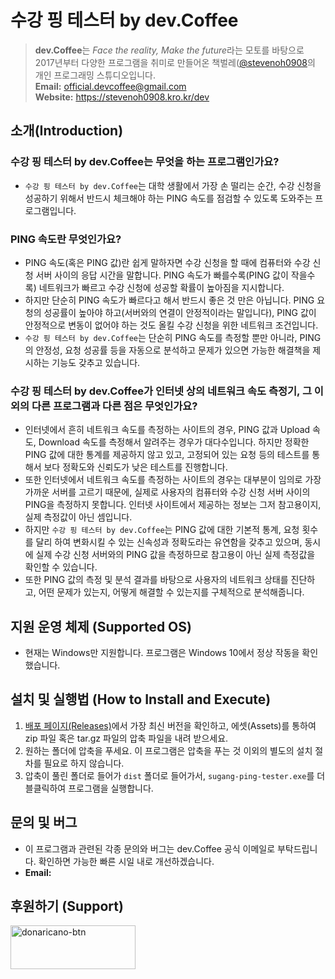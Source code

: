 # 수강 핑 테스터 by dev.Coffee

> **dev.Coffee**는 *Face the reality, Make the future*라는 모토를 바탕으로 2017년부터 다양한 프로그램을 취미로 만들어온 책벌레([@stevenoh0908](https://github.com/stevenoh0908)의 개인 프로그래밍 스튜디오입니다.<br>
> **Email:** official.devcoffee@gmail.com<br>
> **Website:** https://stevenoh0908.kro.kr/dev

## 소개(Introduction)

### 수강 핑 테스터 by dev.Coffee는 무엇을 하는 프로그램인가요?
- ```수강 핑 테스터 by dev.Coffee```는 대학 생활에서 가장 손 떨리는 순간, 수강 신청을 성공하기 위해서 반드시 체크해야 하는 PING 속도를 점검할 수 있도록 도와주는 프로그램입니다.

### PING 속도란 무엇인가요?
- PING 속도(혹은 PING 값)란 쉽게 말하자면 수강 신청을 할 때에 컴퓨터와 수강 신청 서버 사이의 응답 시간을 말합니다. PING 속도가 빠를수록(PING 값이 작을수록) 네트워크가 빠르고 수강 신청에 성공할 확률이 높아짐을 지시합니다.
- 하지만 단순히 PING 속도가 빠르다고 해서 반드시 좋은 것 만은 아닙니다. PING 요청의 성공률이 높아야 하고(서버와의 연결이 안정적이라는 말입니다), PING 값이 안정적으로 변동이 없어야 하는 것도 올킬 수강 신청을 위한 네트워크 조건입니다.
- ```수강 핑 테스터 by dev.Coffee```는 단순히 PING 속도를 측정할 뿐만 아니라, PING의 안정성, 요청 성공률 등을 자동으로 분석하고 문제가 있으면 가능한 해결책을 제시하는 기능도 갖추고 있습니다.

### 수강 핑 테스터 by dev.Coffee가 인터넷 상의 네트워크 속도 측정기, 그 이외의 다른 프로그램과 다른 점은 무엇인가요?
- 인터넷에서 흔히 네트워크 속도를 측정하는 사이트의 경우, PING 값과 Upload 속도, Download 속도를 측정해서 알려주는 경우가 대다수입니다. 하지만 정확한 PING 값에 대한 통계를 제공하지 않고 있고, 고정되어 있는 요청 등의 테스트를 통해서 보다 정확도와 신뢰도가 낮은 테스트를 진행합니다.
- 또한 인터넷에서 네트워크 속도를 측정하는 사이트의 경우는 대부분이 임의로 가장 가까운 서버를 고르기 때문에, 실제로 사용자의 컴퓨터와 수강 신청 서버 사이의 PING을 측정하지 못합니다. 인터넷 사이트에서 제공하는 정보는 그저 참고용이지, 실제 측정값이 아닌 셈입니다.
- 하지만 ```수강 핑 테스터 by dev.Coffee```는 PING 값에 대한 기본적 통계, 요청 횟수를 달리 하여 변화시킬 수 있는 신속성과 정확도라는 유연함을 갖추고 있으며, 동시에 실제 수강 신청 서버와의 PING 값을 측정하므로 참고용이 아닌 실제 측정값을 확인할 수 있습니다.
- 또한 PING 값의 측정 및 분석 결과를 바탕으로 사용자의 네트워크 상태를 진단하고, 어떤 문제가 있는지, 어떻게 해결할 수 있는지를 구체적으로 분석해줍니다.

## 지원 운영 체제 (Supported OS)
- 현재는 Windows만 지원합니다. 프로그램은 Windows 10에서 정상 작동을 확인했습니다.

## 설치 및 실행법 (How to Install and Execute)
1. [배포 페이지(Releases)](https://github.com/stevenoh0908/Sugang-Ping-Tester/releases)에서 가장 최신 버전을 확인하고, 에셋(Assets)를 통하여 zip 파일 혹은 tar.gz 파일의 압축 파일을 내려 받으세요.
2. 원하는 폴더에 압축을 푸세요. 이 프로그램은 압축을 푸는 것 이외의 별도의 설치 절차를 필요로 하지 않습니다.
3. 압축이 풀린 폴더로 들어가 ```dist``` 폴더로 들어가서, ```sugang-ping-tester.exe```를 더블클릭하여 프로그램을 실행합니다.

## 문의 및 버그 
- 이 프로그램과 관련된 각종 문의와 버그는 dev.Coffee 공식 이메일로 부탁드립니다. 확인하면 가능한 빠른 시일 내로 개선하겠습니다.
- **Email:** 
## 후원하기 (Support)
<a href="https://donaricano.com/mypage/1647318408_6_oxLQ" target="_blank"><img src="https://d1u4yishnma8v5.cloudfront.net/donarincano_gift.png" alt="donaricano-btn" style="height: 70px !important;width: 200px !important;" /></a>
